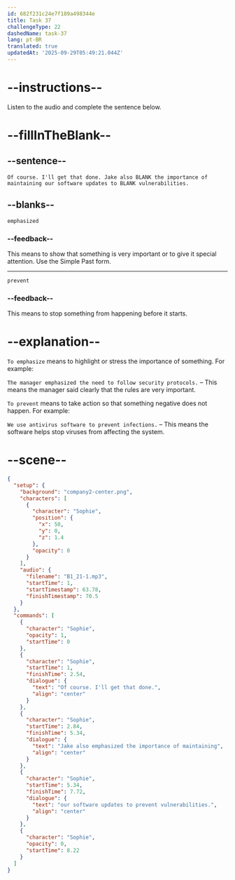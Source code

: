 ```yaml
---
id: 682f231c24e7f189a498344e
title: Task 37
challengeType: 22
dashedName: task-37
lang: pt-BR
translated: true
updatedAt: '2025-09-29T05:49:21.044Z'
---
```


<!-- (Audio) Sophie: Of course. I'll get that done. Jake also emphasized the importance of maintaining our software updates to prevent vulnerabilities. -->

# --instructions--

Listen to the audio and complete the sentence below.

# --fillInTheBlank--

## --sentence--

`Of course. I'll get that done. Jake also BLANK the importance of maintaining our software updates to BLANK vulnerabilities.`

## --blanks--

`emphasized`

### --feedback--

This means to show that something is very important or to give it special attention. Use the Simple Past form.

---

`prevent`

### --feedback--

This means to stop something from happening before it starts.

# --explanation--

`To emphasize` means to highlight or stress the importance of something. For example:

`The manager emphasized the need to follow security protocols.` – This means the manager said clearly that the rules are very important.

`To prevent` means to take action so that something negative does not happen. For example:

`We use antivirus software to prevent infections.` – This means the software helps stop viruses from affecting the system.

# --scene--

```json
{
  "setup": {
    "background": "company2-center.png",
    "characters": [
      {
        "character": "Sophie",
        "position": {
          "x": 50,
          "y": 0,
          "z": 1.4
        },
        "opacity": 0
      }
    ],
    "audio": {
      "filename": "B1_21-1.mp3",
      "startTime": 1,
      "startTimestamp": 63.78,
      "finishTimestamp": 70.5
    }
  },
  "commands": [
    {
      "character": "Sophie",
      "opacity": 1,
      "startTime": 0
    },
    {
      "character": "Sophie",
      "startTime": 1,
      "finishTime": 2.54,
      "dialogue": {
        "text": "Of course. I'll get that done.",
        "align": "center"
      }
    },
    {
      "character": "Sophie",
      "startTime": 2.84,
      "finishTime": 5.34,
      "dialogue": {
        "text": "Jake also emphasized the importance of maintaining",
        "align": "center"
      }
    },
    {
      "character": "Sophie",
      "startTime": 5.34,
      "finishTime": 7.72,
      "dialogue": {
        "text": "our software updates to prevent vulnerabilities.",
        "align": "center"
      }
    },
    {
      "character": "Sophie",
      "opacity": 0,
      "startTime": 8.22
    }
  ]
}
```
